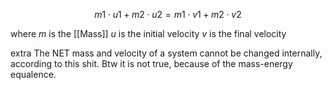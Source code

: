 
$$m1 \cdot u1 + m2 \cdot u2 = m1 \cdot v1 + m2 \cdot v2$$

where
	$m$ is the [[Mass]]
	$u$ is the initial velocity
	$v$ is the final velocity

extra
	The NET mass and velocity of a system cannot be changed internally, according to this shit. Btw it is not true, because of the mass-energy equalence.